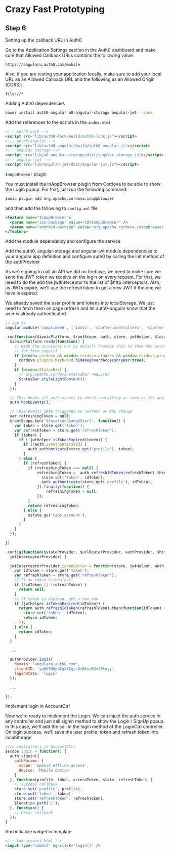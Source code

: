 # Crazy Fast Prototyping

## Step 6

Setting up the callback URL in Auth0

Go to the Application Settings section in the Auth0 dashboard and make sure that Allowed Callback URLs contains the following value:

```
https://angularu.auth0.com/mobile
```

Also, if you are testing your application locally, make sure to add your local URL as an Allowed Callback URL and the following as an Allowed Origin (CORS):

```
file://*
```

Adding Auth0 dependencies

```bash
bower install auth0-angular a0-angular-storage angular-jwt --save
```

Add the references to the scripts in the `index.html`

```html
<!-- Auth0 Lock -->
<script src="lib/auth0-lock/build/auth0-lock.js"></script>
<!-- auth0-angular -->
<script src="lib/auth0-angular/build/auth0-angular.js"></script>
<!-- angular storage -->
<script src="lib/a0-angular-storage/dist/angular-storage.js"></script>
<!-- angular-jwt -->
<script src="lib/angular-jwt/dist/angular-jwt.js"></script>
```

`InAppBrowser` plugin

You must install the InAppBrowser plugin from Cordova to be able to show the Login popup. For that, just run the following command:

```bash
ionic plugin add org.apache.cordova.inappbrowser
```

and then add the following to `config.xml` file

```xml
<feature name="InAppBrowser">
  <param name="ios-package" value="CDVInAppBrowser" />
  <param name="android-package" value="org.apache.cordova.inappbrowser.InAppBrowser" />
</feature>
```

Add the module dependency and configure the service

Add the auth0, angular-storage and angular-jwt module dependencies to your angular app definition and configure auth0 by calling the init method of the authProvider

As we're going to call an API we did on firebase, we need to make sure we send the JWT token we receive on the login on every request. For that, we need to do the add the jwtInterceptor to the list of $http interceptors. Also, as JWTs expire, we'll use the refreshToken to get a new JWT if the one we have is expired:

We already saved the user profile and tokens into localStorage. We just need to fetch them on page refresh and let auth0-angular know that the user is already authenticated.


```js
// app.js
angular.module('complimeme', ['ionic', 'starter.controllers', 'starter.services', 'formlyIonic', 'firebase', 'auth0', 'angular-storage', 'angular-jwt'])

.run(function($ionicPlatform, $rootScope, auth, store, jwtHelper, $location, $state) {
  $ionicPlatform.ready(function() {
    // Hide the accessory bar by default (remove this to show the accessory bar above the keyboard
    // for form inputs)
    if (window.cordova && window.cordova.plugins && window.cordova.plugins.Keyboard) {
      cordova.plugins.Keyboard.hideKeyboardAccessoryBar(true);
    }
    if (window.StatusBar) {
      // org.apache.cordova.statusbar required
      StatusBar.styleLightContent();
    }
  });

  // This hooks all auth events to check everything as soon as the app starts
  auth.hookEvents();

  // This events gets triggered on refresh or URL change
  var refreshingToken = null;
  $rootScope.$on('$locationChangeStart', function() {
    var token = store.get('token');
    var refreshToken = store.get('refreshToken');
    if (token) {
      if (!jwtHelper.isTokenExpired(token)) {
        if (!auth.isAuthenticated) {
          auth.authenticate(store.get('profile'), token);
        }
      } else {
        if (refreshToken) {
          if (refreshingToken === null) {
              refreshingToken =  auth.refreshIdToken(refreshToken).then(function(idToken) {
                store.set('token', idToken);
                auth.authenticate(store.get('profile'), idToken);
              }).finally(function() {
                  refreshingToken = null;
              });
          }
          return refreshingToken;
        } else {
          $state.go('tabs.account');
        }
      }
    }
  });

})

.config(function($stateProvider, $urlRouterProvider, authProvider, $httpProvider,
  jwtInterceptorProvider) {

  jwtInterceptorProvider.tokenGetter = function(store, jwtHelper, auth) {
    var idToken = store.get('token');
    var refreshToken = store.get('refreshToken');
    // If no token return null
    if (!idToken || !refreshToken) {
      return null;
    }
    // If token is expired, get a new one
    if (jwtHelper.isTokenExpired(idToken)) {
      return auth.refreshIdToken(refreshToken).then(function(idToken) {
        store.set('token', idToken);
        return idToken;
      });
    } else {
      return idToken;
    }
  }

  ...

  authProvider.init({
    domain: 'angularu.auth0.com',
    clientID: 'yp0UIH0pbIqX4IqtsGsBfeeRXv30lnyy',
    loginState: 'login'
  });

  ...

});
```
Implement login in AccountCtrl

Now we're ready to implement the Login. We can inject the auth service in any controller and just call signin method to show the Login / SignUp popup. In this case, we'll add the call in the login method of the LoginCtrl controller. On login success, we'll save the user profile, token and refresh token into localStorage

```js
//in controllers.js AccountCtrl
$scope.login = function() {
  auth.signin({
    authParams: {
      scope: 'openid offline_access',
      device: 'Mobile device'
    }
  }, function(profile, token, accessToken, state, refreshToken) {
    // Success callback
    store.set('profile', profile);
    store.set('token', token);
    store.set('refreshToken', refreshToken);
    $location.path('/');
  }, function() {
    // Error callback
  });
}
```

And initialize widget in template

```html
<!-- tab-account.html -->
<input type="submit" ng-click="login()" />
```